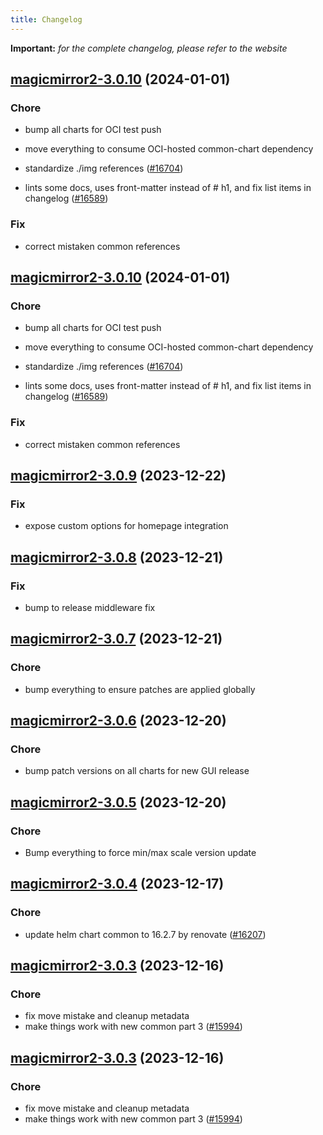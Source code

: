 ```yaml
---
title: Changelog
---
```


**Important:**
*for the complete changelog, please refer to the website*



## [magicmirror2-3.0.10](https://github.com/truecharts/charts/compare/magicmirror2-3.0.9...magicmirror2-3.0.10) (2024-01-01)

### Chore



- bump all charts for OCI test push

- move everything to consume OCI-hosted common-chart dependency

- standardize ./img references ([#16704](https://github.com/truecharts/charts/issues/16704))

- lints some docs, uses front-matter instead of # h1, and fix list items in changelog ([#16589](https://github.com/truecharts/charts/issues/16589))

### Fix



- correct mistaken common references


## [magicmirror2-3.0.10](https://github.com/truecharts/charts/compare/magicmirror2-3.0.9...magicmirror2-3.0.10) (2024-01-01)

### Chore



- bump all charts for OCI test push

- move everything to consume OCI-hosted common-chart dependency

- standardize ./img references ([#16704](https://github.com/truecharts/charts/issues/16704))

- lints some docs, uses front-matter instead of # h1, and fix list items in changelog ([#16589](https://github.com/truecharts/charts/issues/16589))

### Fix



- correct mistaken common references
## [magicmirror2-3.0.9](https://github.com/truecharts/charts/compare/magicmirror2-3.0.8...magicmirror2-3.0.9) (2023-12-22)

### Fix

- expose custom options for homepage integration

## [magicmirror2-3.0.8](https://github.com/truecharts/charts/compare/magicmirror2-3.0.7...magicmirror2-3.0.8) (2023-12-21)

### Fix

- bump to release middleware fix

## [magicmirror2-3.0.7](https://github.com/truecharts/charts/compare/magicmirror2-3.0.6...magicmirror2-3.0.7) (2023-12-21)

### Chore

- bump everything to ensure patches are applied globally

## [magicmirror2-3.0.6](https://github.com/truecharts/charts/compare/magicmirror2-3.0.5...magicmirror2-3.0.6) (2023-12-20)

### Chore

- bump patch versions on all charts for new GUI release

## [magicmirror2-3.0.5](https://github.com/truecharts/charts/compare/magicmirror2-3.0.4...magicmirror2-3.0.5) (2023-12-20)

### Chore

- Bump everything to force min/max scale version update

## [magicmirror2-3.0.4](https://github.com/truecharts/charts/compare/magicmirror2-3.0.3...magicmirror2-3.0.4) (2023-12-17)

### Chore

- update helm chart common to 16.2.7 by renovate ([#16207](https://github.com/truecharts/charts/issues/16207))

## [magicmirror2-3.0.3](https://github.com/truecharts/charts/compare/magicmirror2-2.0.11...magicmirror2-3.0.3) (2023-12-16)

### Chore

- fix move mistake and cleanup metadata
- make things work with new common part 3 ([#15994](https://github.com/truecharts/charts/issues/15994))

## [magicmirror2-3.0.3](https://github.com/truecharts/charts/compare/magicmirror2-2.0.11...magicmirror2-3.0.3) (2023-12-16)

### Chore

- fix move mistake and cleanup metadata
- make things work with new common part 3 ([#15994](https://github.com/truecharts/charts/issues/15994))

